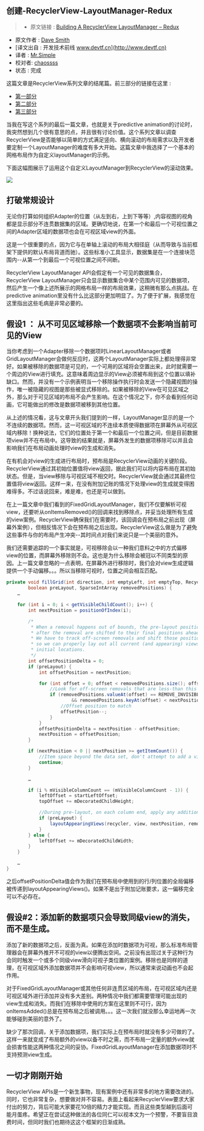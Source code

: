 创建-RecyclerView-LayoutManager-Redux
---

> * 原文链接 : [Building A RecyclerView LayoutManager – Redux](http://wiresareobsolete.com/2015/02/recyclerview-layoutmanager-redux/)
* 原文作者 : [Dave Smith](http://wiresareobsolete.com/)
* [译文出自 :  开发技术前线 www.devtf.cn](http://www.devtf.cn)
* 译者 : [Mr.Simple](https://github.com/bboyfeiyu) 
* 校对者: [chaossss](https://github.com/chaossss)  
* 状态 :  完成 



这篇文章是RecyclerView系列文章的结尾篇。前三部分的链接在这里 :       

* [第一部分](../issue-9/创建-RecyclerView-LayoutManager-Part-1.md)
* [第二部分](./创建-RecyclerView-LayoutManager-Part-2.md)
* [第三部分](./创建-RecyclerView-LayoutManager-Part-3.md)

当我在写这个系列的最后一篇文章，也就是关于predictIve animation的讨论时，我突然想到几个很有意思的点，并且很有讨论价值。这个系列文章以调查RecyclerView是否能够以简单的方式满足竖向、横向滚动的布局需求以及开发者要定制一个LayoutManager的难度有多大开始。这篇文章中我选择了一个基本的网格布局作为自定义layoutManager的示例。

下面这幅图展示了运用这个自定义LayoutManager到RecyclerView的滚动效果。       

![](http://i.embed.ly/1/display/resize?url=http%3A%2F%2Fwiresareobsolete.com%2Fwp-content%2Fuploads%2F2015%2F02%2FGridWindow.gif&grow=true&key=92b31102528511e1a2ec4040d3dc5c07&height=400)

## 打破常规设计

无论你打算如何组织Adapter的位置（从左到右，上到下等等）,内容视图的视角都是显示部分不连贯数据集的区域。更确切地说，在第一个和最后一个可视位置之间的Adapter区域的数据项也会在可视区域view的外面。 

这是一个很重要的点，因为它与在单轴上滚动的布局大相径庭（从而导致与当前框架下提供的默认布局背道而驰）。这些标准小工具显示，数据集是在一个连接块范围内--从第一个到最后一个可视位置之间不间断。

RecyclerView LayoutManager API会假定有一个可见的数据集合，RecyclerView LayoutManager只会显示数据集合中某个范围内可见的数据项，然后产生一个像上述所展示的网格布局一样的布局效果，这稍微有那么点挑战。在predictive animation里没有什么比这部分更加明显了。为了便于扩展，我感觉在这里指出这些毛病是非常必要的。


## 假设1 ： 从不可见区域移除一个数据项不会影响当前可见的View

当你考虑到一个Adapter移除一个数据项时LinearLayoutManager或者GridLayoutManager会做何反应时，这两个LayoutManager实际上都处理得非常好。如果被移除的数据项是可见的，一个可用的区域将会空置出来，此时就需要一个周边的View进行填充。这意味着周边显示的View必须被布局到这个位置以填补缺口。然而，并没有一个示例表明当一个移除操作执行时会发送一个隐藏视图的操作，唯一被隐藏的视图是那些被显式移除的。如果被移除的View在可见区域之外，那么对于可见区域的布局不会产生影响。在这个情况之下，你不会看到任何动画，它可能做出的修改是数据项被移到其他位置。

从上述的情况看，这与文章开头我们提到的一样，LayoutManager显示的是一个不连续的数据项。然而，这一可视区域的不连续本质使得数据项在屏幕外从可视区域内移除！换种说法，它们的位置处于第一个和最后一个位置之间，但是目前数据项view并不在布局中。这导致的结果就是，屏幕外发生的数据项移除可以并且会影响我们在布局动画处理时view的生成和消失。

在有机会对view的生成进行布局时，预布局是RecyclerView动画的关键阶段。RecyclerView通过其初始位置值将view返回，据此我们可以将内容布局在其初始状态。但是，当view移除与可视区域不相交时。RecyclerView就会通过其最终位置值将view返回。这样一来，在没有附加记账的情况下处理view的生成就变得困难得多。不过话说回来，难是难，也还是可以做到。

在上一篇文章中我们看到的FixedGridLayoutManager，我们不仅要解析可视view，还要听从onItemsRemoved()的回调来找到移除点，并妥当处理所有生成的view案例。RecyclerView确保我们在需要时，该回调会在预布局之前出现（屏幕外案例），但相反情况下会在预布局之后出现。RecyclerView这么做是为了避免这些事件与你的布局产生冲突--其时间点对我们来说只是一个美丽的意外。

我们还需要追踪的一个事实就是，可视移除会以一种我们意料之中的方式偏移view的位置，而屏幕外移除则不会。这也是为什么移除会被冠以不同类型的原因。上一篇文章忽略的一点表明，在屏幕外进行移除时，我们会对view生成逻辑提供一个手动偏移。。。所以当移除可视时，位置之间会相互匹配。

```java
private void fillGrid(int direction, int emptyLeft, int emptyTop, RecyclerView.Recycler recycler,
        boolean preLayout, SparseIntArray removedPositions) {
    …

    for (int i = 0; i < getVisibleChildCount(); i++) {
        int nextPosition = positionOfIndex(i);

        /*
         * When a removal happens out of bounds, the pre-layout positions of items
         * after the removal are shifted to their final positions ahead of schedule.
         * We have to track off-screen removals and shift those positions back
         * so we can properly lay out all current (and appearing) views in their
         * initial locations.
         */
        int offsetPositionDelta = 0;
        if (preLayout) {
            int offsetPosition = nextPosition;

            for (int offset = 0; offset < removedPositions.size(); offset++) {
                //Look for off-screen removals that are less-than this
                if (removedPositions.valueAt(offset) == REMOVE_INVISIBLE
                        && removedPositions.keyAt(offset) < nextPosition) {
                    //Offset position to match
                    offsetPosition--;
                }
            }
            offsetPositionDelta = nextPosition - offsetPosition;
            nextPosition = offsetPosition;
        }

        if (nextPosition < 0 || nextPosition >= getItemCount()) {
            //Item space beyond the data set, don't attempt to add a view
            continue;
        }

        …

        if (i % mVisibleColumnCount == (mVisibleColumnCount - 1)) {
            leftOffset = startLeftOffset;
            topOffset += mDecoratedChildHeight;

            //During pre-layout, on each column end, apply any additional appearing views
            if (preLayout) {
                layoutAppearingViews(recycler, view, nextPosition, removedPositions.size(), offsetPositionDelta);
            }
        } else {
            leftOffset += mDecoratedChildWidth;
        }
    }

    …
}
```

之后offsetPositionDelta值会作为我们在预布局中使用到的行/列位置的全局偏移被传递到layoutAppearingViews()。如果不是出于附加记账要求，这一偏移完全可以不必存在。

## 假设#2：添加新的数据项只会导致同级view的消失，而不是生成。

添加了新的数据项之后，反面为真。如果在添加时数据项为可视，那么标准布局管理器会在屏幕外推开不可视的view以便腾出空间。之前没有出现过关于这种行为会同时触发一个或多个同级view滑向可视子类位置的案例。移除也是同样的道理，在可视区域外添加数据项并不会影响可视view，所以通常来说动画也不会起作用。

对于FixedGridLayoutManager或其他任何非连贯区域的布局，在可视区域内还是可视区域外进行添加并没有多大差别。两种情况中我们都需要管理可能出现的view生成和消失。而我们在移除中使用的方案在这里则不可行，因为onItemsAdded()总是在预布局之后被调用。。。这一次我们就没那么幸运地再一次能够碰到美丽的意外了。

缺少了那次回调，关于添加数据项，我们实际上在预布局时就没有多少可做的了。这样一来就变成了布局额外的view以备不时之需，而不布局一定量的额外view就会损害性能这两种情况之间的妥协。FixedGridLayoutManager在添加数据项时不支持预测view生成。

## 一切才刚刚开始

RecyclerView APIs是一个新生事物，现有案例中还有非常多的地方需要改进的。同时，它也非常复杂，想要做对并不容易。表面上看起来RecyclerView要求大家付出的努力，背后可能大家要花10倍的精力才能实现。而且这些类型越到后面可能月蛋疼。希望正在尝试这种做法的各位同仁可以视本文为一个预警，不要盲目浪费时间，但同时我们也期待这这个框架的日渐成熟。


